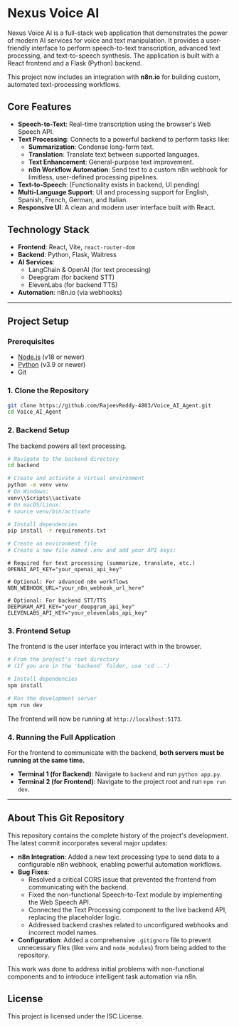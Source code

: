 # Nexus Voice AI

Nexus Voice AI is a full-stack web application that demonstrates the power of modern AI services for voice and text manipulation. It provides a user-friendly interface to perform speech-to-text transcription, advanced text processing, and text-to-speech synthesis. The application is built with a React frontend and a Flask (Python) backend.

This project now includes an integration with **n8n.io** for building custom, automated text-processing workflows.

## Core Features

- **Speech-to-Text**: Real-time transcription using the browser's Web Speech API.
- **Text Processing**: Connects to a powerful backend to perform tasks like:
  - **Summarization**: Condense long-form text.
  - **Translation**: Translate text between supported languages.
  - **Text Enhancement**: General-purpose text improvement.
  - **n8n Workflow Automation**: Send text to a custom n8n webhook for limitless, user-defined processing pipelines.
- **Text-to-Speech**: (Functionality exists in backend, UI pending)
- **Multi-Language Support**: UI and processing support for English, Spanish, French, German, and Italian.
- **Responsive UI**: A clean and modern user interface built with React.

## Technology Stack

- **Frontend**: React, Vite, `react-router-dom`
- **Backend**: Python, Flask, Waitress
- **AI Services**:
  - LangChain & OpenAI (for text processing)
  - Deepgram (for backend STT)
  - ElevenLabs (for backend TTS)
- **Automation**: n8n.io (via webhooks)

---

## Project Setup

### Prerequisites

- [Node.js](https://nodejs.org/) (v18 or newer)
- [Python](https://www.python.org/downloads/) (v3.9 or newer)
- Git

### 1. Clone the Repository

```bash
git clone https://github.com/RajeevReddy-4803/Voice_AI_Agent.git
cd Voice_AI_Agent
```

### 2. Backend Setup

The backend powers all text processing.

```bash
# Navigate to the backend directory
cd backend

# Create and activate a virtual environment
python -m venv venv
# On Windows:
venv\\Scripts\\activate
# On macOS/Linux:
# source venv/bin/activate

# Install dependencies
pip install -r requirements.txt

# Create an environment file
# Create a new file named .env and add your API keys:
```
```.env
# Required for text processing (summarize, translate, etc.)
OPENAI_API_KEY="your_openai_api_key"

# Optional: For advanced n8n workflows
N8N_WEBHOOK_URL="your_n8n_webhook_url_here"

# Optional: For backend STT/TTS
DEEPGRAM_API_KEY="your_deepgram_api_key"
ELEVENLABS_API_KEY="your_elevenlabs_api_key"
```

### 3. Frontend Setup

The frontend is the user interface you interact with in the browser.

```bash
# From the project's root directory
# (If you are in the 'backend' folder, use 'cd ..')

# Install dependencies
npm install

# Run the development server
npm run dev
```
The frontend will now be running at `http://localhost:5173`.

### 4. Running the Full Application

For the frontend to communicate with the backend, **both servers must be running at the same time.**
- **Terminal 1 (for Backend)**: Navigate to `backend` and run `python app.py`.
- **Terminal 2 (for Frontend)**: Navigate to the project root and run `npm run dev`.

---

## About This Git Repository

This repository contains the complete history of the project's development. The latest commit incorporates several major updates:

- **n8n Integration**: Added a new text processing type to send data to a configurable n8n webhook, enabling powerful automation workflows.
- **Bug Fixes**:
  - Resolved a critical CORS issue that prevented the frontend from communicating with the backend.
  - Fixed the non-functional Speech-to-Text module by implementing the Web Speech API.
  - Connected the Text Processing component to the live backend API, replacing the placeholder logic.
  - Addressed backend crashes related to unconfigured webhooks and incorrect model names.
- **Configuration**: Added a comprehensive `.gitignore` file to prevent unnecessary files (like `venv` and `node_modules`) from being added to the repository.

This work was done to address initial problems with non-functional components and to introduce intelligent task automation via n8n.

## License

This project is licensed under the ISC License.
